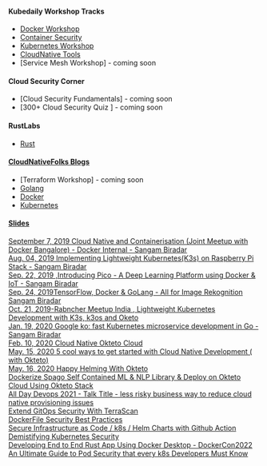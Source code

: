 

#### Kubedaily Workshop Tracks
- [Docker Workshop](https://kubedaily.com/docs/0.0.1/)
- [Container Security](https://kubedaily.com/docs/0.0.1/container-security/)
- [Kubernetes Workshop](https://kubedaily.com/docs/0.0.1/k8s/)
- [CloudNative Tools](https://kubedaily.com/cloudnativetools/)
- [Service Mesh Workshop] - coming soon 

#### Cloud Security Corner 
- [Cloud Security Fundamentals] - coming soon
- [300+ Cloud Security Quiz ] - coming soon 
#### RustLabs
- [Rust](https://blog.cloudnativefolks.org/series/learn-rust)

#### [CloudNativeFolks Blogs](https://blog.cloudnativefolks.org)  
- [Terraform Workshop] - coming soon
- [Golang](https://blog.cloudnativefolks.org/series/gopherlabs) 
- [Docker](https://blog.cloudnativefolks.org/series/learn-docker) 
- [Kubernetes](https://blog.cloudnativefolks.org/series/learn-k8s) 


#### [Slides](https://slides.com/sangambiradar)

[September 7, 2019 Cloud Native and Containerisation (Joint Meetup with Docker Bangalore) - Docker Internal - Sangam Biradar](https://www.slideshare.net/sangambiradar370/september-7-2019-cloud-native-and-containerisation-joint-meetup-with-docker-bangalore-docker-internal-sangam-biradar) <br>
[ Aug. 04, 2019 Implementing Lightweight Kubernetes(K3s) on Raspberry Pi Stack - Sangam Biradar](https://www.slideshare.net/sangambiradar370/implementing-lightweight-kubernetesk3s-on-raspberry-pi-stack-sangam-biradar)<br>
[Sep. 22, 2019 ,Introducing Pico - A Deep Learning Platform using Docker & IoT - Sangam Biradar
](https://www.slideshare.net/sangambiradar370/introducing-pico-a-deep-learning-platform-using-docker-iot-sangam-biradar)<br>
[Sep. 24, 2019TensorFlow, Docker & GoLang - All for Image Rekognition Sangam Biradar](https://www.slideshare.net/sangambiradar370/tensorflow-docker-golang-all-for-image-rekognition-sangam-biradarengineitops)<br>
[Oct. 21, 2019-Rabncher Meetup India , Lightweight Kubernetes Development with K3s, k3os and Oketo](https://www.slideshare.net/sangambiradar370/rabncher-meetup-india-lightweight-kubernetes-development-with-k3s-k3os-and-oketo) <br>
[Jan. 19, 2020 Google ko: fast Kubernetes microservice development in Go - Sangam Biradar](https://www.slideshare.net/sangambiradar370/google-ko-fast-kubernetes-microservice-development-in-go-sangam-biradar-engineitops)<br>
[Feb. 10, 2020 Cloud Native Okteto Cloud](https://www.slideshare.net/sangambiradar370/cloud-native-okteto-cloud) <br> 
[May. 15, 2020 5 cool ways to get started with Cloud Native Development ( with Okteto)](https://www.slideshare.net/sangambiradar370/5-cool-ways-to-get-started-with-cloud-native-development-with-okteto) <br> 
[May. 16, 2020 Happy Helming With Okteto](https://www.slideshare.net/sangambiradar370/happy-helming-with-okteto) <br>
[Dockerize Spago Self Contained ML & NLP Library & Deploy on Okteto Cloud Using Okteto Stack](https://www.linkedin.com/in/sangambiradar/details/featured/1612179458750/single-media-viewer/)<br>
[All Day Devops 2021 - Talk Title - less risky business way to reduce cloud native provisioning issues](https://slides.com/sangambiradar/addo-sangambiradar)<br>
[Extend GitOps Security With TerraScan](https://slides.com/sangambiradar/extend-gitops-security-with-terrascan)<br>
[DockerFile Security Best Practices ](https://slides.com/sangambiradar/dockerfile-best-practices/fullscreen)<br>
[Secure Infrastructure as Code / k8s / Helm Charts with Github Action](https://slides.com/sangambiradar/iac-terrascan-github-action)<br>
[Demistifying Kubernetes Security](https://slides.com/sangambiradar/demistifying-kubernetes-security/fullscreen)<br>
[Developing End to End Rust App Using Docker Desktop - DockerCon2022](https://slides.com/sangambiradar/dockercon2022)<br>
[An Ultimate Guide to Pod Security that every k8s Developers Must Know](https://slides.com/sangambiradar/pod-security)<br>

